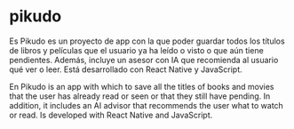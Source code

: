 # pikudo

Es
Pikudo es un proyecto de app con la que poder guardar todos los títulos de libros y películas que el usuario ya ha leído o visto o que aún tiene pendientes. Además, incluye un asesor con IA que recomienda al usuario qué ver o leer.
Está desarrollado con React Native y JavaScript.

En
Pikudo is an app with which to save all the titles of books and movies that the user has already read or seen or that they still have pending. In addition, it includes an AI advisor that recommends the user what to watch or read.
Is developed with React Native and JavaScript.
